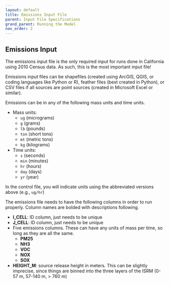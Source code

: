 ```yaml
---
layout: default
title: Emissions Input File
parent: Input File Specifications
grand_parent: Running the Model
nav_order: 2
---
```


## Emissions Input

The emissions input file is the only required input for runs done in California using 2010 Census data. As such, this is the most important input file!

Emissions input files can be shapefiles (created using ArcGIS, QGIS, or coding languages like Python or R), feather files (best created in Python), or CSV files if all sources are point sources (created in Microsoft Excel or similar).

Emissions can be in any of the following mass units and time units. 
* Mass units: 
   * `ug` (micrograms)
   * `g` (grams)
   * `lb` (pounds)
   * `ton` (short tons)
   * `mt` (metric tons)
   * `kg` (kilograms)
* Time units: 
   * `s` (seconds)
   * `min` (minutes)
   * `hr` (hours)
   * `day` (days)
   * `yr` (year)

In the control file, you will indicate units using the abbreviated versions above (e.g., `ug/hr`)

The emissions file needs to have the following columns in order to run properly. Column names are bolded with descriptions following.
* **I_CELL**: ID column, just needs to be unique
* **J_CELL**: ID column, just needs to be unique
* Five emissions columns. These can have any units of mass per time, so long as they are all the same.
   * **PM25**
   * **NH3**
   * **VOC**
   * **NOX**
   * **SOX**
* **HEIGHT_M**: source release height in meters. This can be slightly imprecise, since things are binned into the three layers of the ISRM (0-57 m, 57-140 m, > 760 m)

